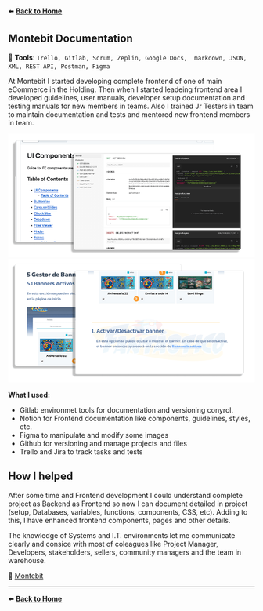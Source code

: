 :arrow_left: **[Back to Home](/README.md)**
## Montebit Documentation

:wrench: **Tools**: `Trello, Gitlab, Scrum, Zeplin, Google Docs,  markdown, JSON, XML, REST API, Postman, Figma`

At Montebit I started developing complete frontend of one of main eCommerce in the Holding. Then when I started leadeing frontend area I developed guidelines, user manuals, developer setup documentation and testing manuals for new members in teams.
Also I trained Jr Testers in team to maintain documentation and tests and mentored new frontend members in team.

![](/montebit/assets/mb_details_1.png)
![](/montebit/assets/mb_details_2.png)


**What I used:**

- Gitlab environmet tools for documentation and versioning conyrol.
- Notion for Frontend documentation like components, guidelines, styles, etc.
- Figma to manipulate and modify some images
- Github for versioning and manage projects and files
- Trello and Jira to track tasks and tests


## How I helped

After some time and Frontend development I could understand complete project as Backend as Frontend so now I can document detailed in project (setup, Databases, variables, functions, components, CSS, etc). Adding to this, I have enhanced frontend components, pages and other details.

The knowledge of Systems and I.T. environments let me communicate clearly and consice with most of coleagues like
Project Manager, Developers, stakeholders, sellers, community managers and the team in warehouse.

:link: [Montebit](https://Montebit.com/ "Montebit")

------------
 :arrow_left: **[Back to Home](/README.md)**